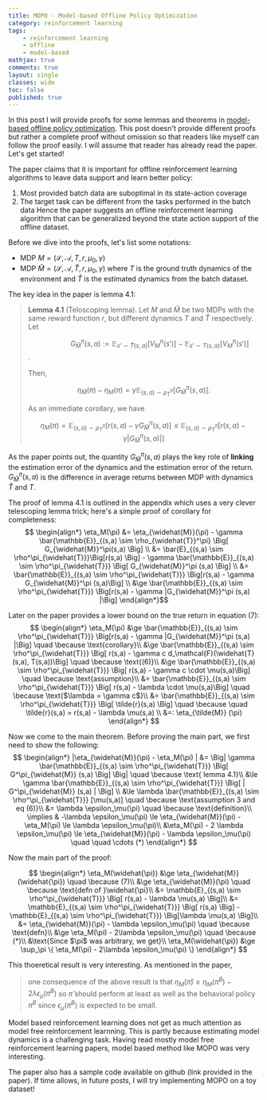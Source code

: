 ```yaml
---
title: MOPO - Model-based Offline Policy Optimization
category: reinforcement learning
tags: 
    - reinforcement learning
    - offline
    - model-based
mathjax: true
comments: true
layout: single
classes: wide
toc: false
published: true
---
```


In this post I will provide proofs for some lemmas and theorems in [model-based offline policy optimization][1]. This post doesn't provide different proofs but rather a complete proof without omission so that readers like myself can follow the proof easily. I will assume that reader has already read the paper. Let's get started!

The paper claims that it is important for offline reinforcement learning algorithms to leave data support and learn better policy:
1. Most provided batch data are suboptimal in its state-action coverage
2. The target task can be different from the tasks performed in the batch data
Hence the paper suggests an offline reinforcement learning algorithm that can be generalized beyond the state action support of the offline dataset. 

Before we dive into the proofs, let's list some notations:
* MDP $M = (\mathcal{S}, \mathcal{A}, T, r, \mu_0, \gamma)$
* MDP $\widehat{M} = (\mathcal{S}, \mathcal{A}, \widehat{T}, r, \mu_0, \gamma)$ 
where $T$ is the ground truth dynamics of the environment and $\widehat{T}$ is the estimated dynamics from the batch dataset. 

The key idea in the paper is lemma 4.1:
> **Lemma 4.1** (Teloscoping lemma). Let $M$ and $\hat{M}$ be two MDPs with the same reward function $r$, but different dynamics $T$ and $\widehat{T}$ respectively. Let 
> 
> $$\qquad \qquad G^{\pi}_{\widehat{M}} (s,a) := \mathbb{E}_{s' \sim \widehat{T}(s,a)} [ V_M^\pi (s')] - \mathbb{E}_{s' \sim T(s,a)} [ V_M^\pi(s')]$$.
> 
> Then, 
> 
> $$\eta_{\widehat{M}}(\pi) - \eta_M(\pi) = \gamma \mathbb{E}_{(s,a) \sim \rho^\pi_{\widehat{T}}} \Big[ G^\pi_{\widehat{M}} (s,a) \Big].$$ 
>
> As an immediate corollary, we have 
> 
> $$\eta_M(\pi) = {\mathbb{E}}_{(s,a)\sim \rho^\pi_{\widehat{T}}} \Big[ r(s,a) - \gamma G_{\widehat{M}}^\pi (s,a) \Big] \le \mathbb{E}_{(s,a) \sim \rho^\pi_{\widehat{T}}} \Big[ r(s,a) - \gamma |G^\pi_{\widehat{M}} (s,a)| \Big]$$

As the paper points out, the quantity $G_{\hat{M}}^\pi (s,a)$ plays the key role of **linking** the estimation error of the dynamics and the estimation error of the return. $G_{\hat{M}}^\pi (s,a)$ is the difference in average returns between MDP with dynamics $\widehat{T}$ and $T$. 

The proof of lemma 4.1 is outlined in the appendix which uses a very clever telescoping lemma trick; here's a simple proof of corollary for completeness:
$$
\begin{align*} 
\eta_M(\pi) &= \eta_{\widehat{M}}(\pi) - \gamma \bar{\mathbb{E}}_{(s,a) \sim \rho_{\widehat{T}}^\pi} \Big[ G_{\widehat{M}}^\pi(s,a) \Big] \\
&= \bar{E}_{(s,a) \sim \rho^\pi_{\widehat{T}}}\Big[r(s,a) \Big] - \gamma \bar{\mathbb{E}}_{(s,a) \sim \rho^\pi_{\widehat{T}}} \Big[ G_{\widehat{M}}^\pi (s,a) \Big] \\
&= \bar{\mathbb{E}}_{(s,a) \sim \rho^\pi_{\widehat{T}}} \Big[r(s,a) - \gamma  G_{\widehat{M}}^\pi (s,a)\Big] \\
&\ge \bar{\mathbb{E}}_{(s,a) \sim \rho^\pi_{\widehat{T}}} \Big[r(s,a) - \gamma  |G_{\widehat{M}}^\pi (s,a) |\Big]
\end{align*}$$

Later on the paper provides a lower bound on the true return in equation (7):
$$
\begin{align*} 
\eta_M(\pi) &\ge \bar{\mathbb{E}}_{(s,a) \sim \rho^\pi_{\widehat{T}}} \Big[r(s,a) - \gamma  |G_{\widehat{M}}^\pi (s,a) |\Big] \quad \because \text{corollary}\\
&\ge \bar{\mathbb{E}}_{(s,a) \sim \rho^\pi_{\widehat{T}}} \Big[ r(s,a) - \gamma c d_\mathcal{F}(\widehat{T}(s,a), T(s,a))\Big] \quad \because \text{(6)}\\
&\ge \bar{\mathbb{E}}_{(s,a) \sim \rho^\pi_{\widehat{T}}} \Big[ r(s,a) - \gamma c \cdot \mu(s,a)\Big] \quad \because \text{assumption}\\
&= \bar{\mathbb{E}}_{(s,a) \sim \rho^\pi_{\widehat{T}}} \Big[ r(s,a) - \lambda \cdot \mu(s,a)\Big] \quad \because \text{$\lambda = \gamma c$}\\
&= \bar{\mathbb{E}}_{(s,a) \sim \rho^\pi_{\widehat{T}}} \Big[ \tilde{r}(s,a) \Big] \quad \because \quad \tilde{r}(s,a) = r(s,a) - \lambda \mu(s,a) \\
&=: \eta_{\tilde{M}} (\pi)
\end{align*}
$$

Now we come to the main theorem. Before proving the main part, we first need to show the following:
$$
\begin{align*} 
|\eta_{\widehat{M}}(\pi) - \eta_M(\pi) | &= \Big| \gamma \bar{\mathbb{E}}_{(s,a) \sim \rho^\pi_{\widehat{T}}} \Big[ G^\pi_{\widehat{M}} (s,a) \Big] \Big| \quad \because \text{ lemma 4.1}\\
&\le \gamma \bar{\mathbb{E}}_{(s,a) \sim \rho^\pi_{\widehat{T}}} \Big[ | G^\pi_{\widehat{M}} (s,a) | \Big] \\
 &\le \lambda \bar{\mathbb{E}}_{(s,a) \sim \rho^\pi_{\widehat{T}}} [\mu(s,a)] \quad \because  \text{assumption 3 and eq (6)}\\
 &= \lambda \epsilon_\mu(\pi)  \quad \because \text{definition}\\
\implies & -\lambda \epsilon_\mu(\pi) \le \eta_{\widehat{M}}(\pi) - \eta_M(\pi) \le \lambda \epsilon_\mu(\pi)\\
&\eta_M(\pi) - 2 \lambda \epsilon_\mu(\pi) \le \eta_{\widehat{M}}(\pi) - \lambda \epsilon_\mu(\pi) \quad \quad  \cdots (*)
\end{align*}
$$

Now the main part of the proof:

$$
\begin{align*}
\eta_M(\widehat{\pi}) &\ge \eta_{\widehat{M}}(\widehat{\pi}) \quad \because (7)\\
&\ge \eta_{\widehat{M}}(\pi) \quad \because \text{defn of }\widehat{\pi}\\
&= \mathbb{E}_{(s,a) \sim \rho^\pi_{\widehat{T}}} \Big[ r(s,a) - \lambda \mu(s,a) \Big]\\
&= \mathbb{E}_{(s,a) \sim \rho^\pi_{\widehat{T}}} \Big[ r(s,a) \Big] - \mathbb{E}_{(s,a) \sim \rho^\pi_{\widehat{T}}} \Big[\lambda \mu(s,a) \Big]\\
&= \eta_{\widehat{M}}(\pi) - \lambda \epsilon_\mu(\pi) \quad \because \text{defn}\\
&\ge \eta_M(\pi) - 2\lambda \epsilon_\mu(\pi) \quad \because (*)\\
&\text{Since $\pi$ was arbitrary, we get}\\
\eta_M(\widehat{\pi}) &\ge \sup_\pi \{ \eta_M(\pi) - 2\lambda \epsilon_\mu(\pi) \}
\end{align*}
$$

This thoeretical result is very interesting. As mentioned in the paper, 
> one consequence of the above result is that $\eta_M(\widehat{\pi}) \ge \eta_M(\pi^B) - 2 \lambda \epsilon_\mu (\pi^B)$ so $\widehat{\pi}$ should perform at least as well as the behavioral policy $\pi^B$ since $\epsilon_\mu(\pi^B)$ is expected to be small.

Model based reinforcement learning does not get as much attention as model free reinforcement learnning. This is partly because estimating model dynamics is a challenging task. Having read mostly model free reinforcement learning papers, model based method like MOPO was very interesting. 

The paper also has a sample code available on github (link provided in the paper). If time allows, in future posts, I will try implementing MOPO on a toy dataset!


[1]: https://arxiv.org/pdf/2005.13239.pdf
